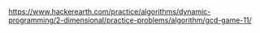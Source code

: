 https://www.hackerearth.com/practice/algorithms/dynamic-programming/2-dimensional/practice-problems/algorithm/gcd-game-11/

